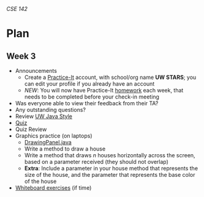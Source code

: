_CSE 142_
# Plan
## Week 3

* Announcements
	* Create a [Practice-It](http://practiceit.cs.washington.edu/) account, with school/org name __UW STARS__; you can edit your profile if you already have an account
	* _NEW_: You will now have Practice-It [homework](homework.md) each week, that needs to be completed before your check-in meeting
* Was everyone able to view their feedback from their TA?
* Any outstanding questions?
* Review [UW Java Style](../style.md)
* [Quiz](quiz.md)
* Quiz Review
* Graphics practice (on laptops)
	* [DrawingPanel.java](DrawingPanel.java)
	* Write a method to draw a house
	* Write a method that draws _n_ houses horizontally across the screen, based on a parameter received (they should not overlap)
	* __Extra__: Include a parameter in your house method that represents the size of the house, and the parameter that represents the base color of the house
* [Whiteboard exercises](exercises.md) (if time)